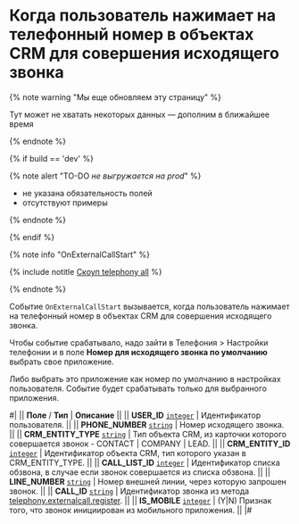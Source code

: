 # Когда пользователь нажимает на телефонный номер в объектах CRM для совершения исходящего звонка

{% note warning "Мы еще обновляем эту страницу" %}

Тут может не хватать некоторых данных — дополним в ближайшее время

{% endnote %}

{% if build == 'dev' %}

{% note alert "TO-DO _не выгружается на prod_" %}

- не указана обязательность полей
- отсутствуют примеры

{% endnote %}

{% endif %}

{% note info "OnExternalCallStart" %}

{% include notitle [Скоуп telephony all](../_includes/scope-telephony-all.md) %}

{% endnote %}

Событие `OnExternalCallStart` вызывается, когда пользователь нажимает на телефонный номер в объектах CRM для совершения исходящего звонка.

Чтобы событие срабатывало, надо зайти в Телефония > Настройки телефонии и в поле **Номер для исходящего звонка по умолчанию** выбрать свое приложение.

Либо выбрать это приложение как номер по умолчанию в настройках пользователя. Событие будет срабатывать только для выбранного приложения.

#|
|| **Поле** / **Тип** | **Описание** ||
|| **USER_ID**
[`integer`](../../data-types.md) | Идентификатор пользователя. ||
|| **PHONE_NUMBER**
[`string`](../../data-types.md) | Номер исходящего звонка. ||
|| **CRM_ENTITY_TYPE**
[`string`](../../data-types.md) | Тип объекта CRM, из карточки которого совершается звонок - CONTACT \| COMPANY \| LEAD. ||
|| **CRM_ENTITY_ID**
[`integer`](../../data-types.md) | Идентификатор объекта CRM, тип которого указан в CRM_ENTITY_TYPE. ||
|| **CALL_LIST_ID**
[`integer`](../../data-types.md) | Идентификатор списка обзвона, в случае если звонок совершается из списка обзвона. ||
|| **LINE_NUMBER**
[`string`](../../data-types.md) | Номер внешней линии, через которую запрошен звонок. ||
|| **CALL_ID**
[`string`](../../data-types.md) | Идентификатор звонка из метода [telephony.externalcall.register](../telephony-external-call-register.md). ||
|| **IS_MOBILE**
[`integer`](../../data-types.md) | (Y\|N) Признак того, что звонок инициирован из мобильного приложения. ||
|#
